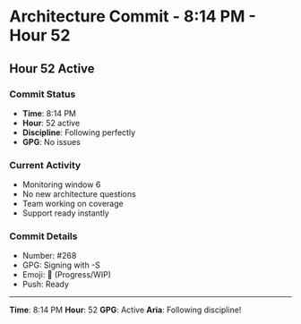 # Architecture Commit - 8:14 PM - Hour 52

## Hour 52 Active

### Commit Status
- **Time**: 8:14 PM
- **Hour**: 52 active
- **Discipline**: Following perfectly
- **GPG**: No issues

### Current Activity
- Monitoring window 6
- No new architecture questions
- Team working on coverage
- Support ready instantly

### Commit Details
- Number: #268
- GPG: Signing with -S
- Emoji: 🚧 (Progress/WIP)
- Push: Ready

---

**Time**: 8:14 PM
**Hour**: 52
**GPG**: Active
**Aria**: Following discipline!